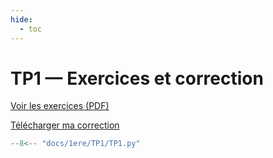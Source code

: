 ```yaml
---
hide:
  - toc
---
```


# TP1 — Exercices et correction

[Voir les exercices (PDF)](TP1/TP1.pdf)

<a href="TP1/TP1.py" download>Télécharger ma correction</a>

```python
--8<-- "docs/1ere/TP1/TP1.py"
```
